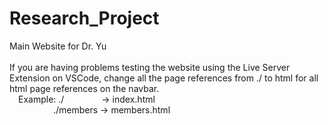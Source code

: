 # Research_Project

Main Website for Dr. Yu
<br>
<br>
If you are having problems testing the website using the Live Server Extension on VSCode, change all the page references from
./ to html for all html page references on the navbar.
<br>
&emsp;Example: ./&emsp;&emsp;&emsp;&emsp;&nbsp;-> index.html<br> 
&emsp;&emsp;&emsp;&emsp;&emsp;./members -> members.html